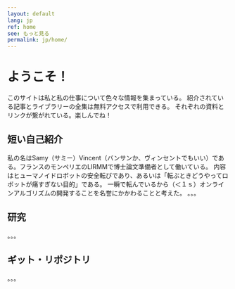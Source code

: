 ```yaml
---
layout: default
lang: jp
ref: home
see: もっと見る
permalink: jp/home/
---
```


# ようこそ！
このサイトは私と私の仕事について色々な情報を集まっている。
紹介されている記事とライブラリーの全集は無料アクセスで利用できる。
それぞれの資料とリンクが繋がれている。楽しんでね！

## 短い自己紹介
私の名はSamy（サミー）Vincent（バンサンか、ヴィンセントでもいい）である。フランスのモンペリエのLIRMMで博士論文準備者として働いている。
内容はヒューマノイドロボットの安全転びであり、あるいは「転ぶときどうやってロボットが痛すぎない目的」である。
一瞬で転んでいるから（＜１ｓ）オンラインアルゴリズムの開発することを名誉にかかわることと考えた。
。。。

## 研究
。。。

## ギット・リポジトリ
。。。